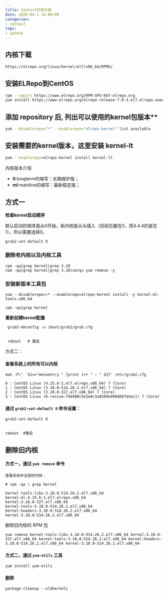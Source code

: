 ```yaml
---
title: Centos7内核升级
date: 2020-04-1 14:00:00
categories: 
- centos7
tags:
- update
---
```



## 内核下载

```txt
https://elrepo.org/linux/kernel/el7/x86_64/RPMS/
```

## 安装ELRepo到CentOS

```bash
rpm --import https://www.elrepo.org/RPM-GPG-KEY-elrepo.org
yum install https://www.elrepo.org/elrepo-release-7.0-3.el7.elrepo.noarch.rpm
```

## 添加 repository 后, 列出可以使用的kernel包版本**

```bash
yum --disablerepo="*" --enablerepo="elrepo-kernel" list available
```

## 安装需要的kernel版本，这里安装 kernel-lt

```bash
yum --enablerepo=elrepo-kernel install kernel-lt
```

内核版本介绍

- **lt**:longterm的缩写：长期维护版；
- **ml**:mainline的缩写：最新稳定版；

## 方式一

**检查kernel启动顺序**

默认启动的顺序是从0开始，新内核是从头插入（目前位置在0，而4.4.4的是在1），所以需要选择0。

```
grub2-set-default 0
```



### 删除老内核以及内核工具

```
rpm -qa|grep kernel|grep 3.10
rpm -qa|grep kernel|grep 3.10|xargs yum remove -y
```

### 安装新版本工具包

```
yum --disablerepo=\* --enablerepo=elrepo-kernel install -y kernel-ml-tools.x86_64

rpm -qa|grep kernel
```

**重新创建kernel配置**

```
 grub2-mkconfig -o /boot/grub2/grub.cfg
 
 
 reboot   # 重启
```



方式二：

####  查看系统上的所有可以内核

```
awk -F\' '$1=="menuentry " {print i++ " : " $2}' /etc/grub2.cfg

0 : CentOS Linux (4.15.6-1.el7.elrepo.x86_64) 7 (Core)
1 : CentOS Linux (3.10.0-514.26.2.el7.x86_64) 7 (Core)
2 : CentOS Linux (3.10.0-327.el7.x86_64) 7 (Core)
3 : CentOS Linux (0-rescue-f9d400c5e1e8c3a8209e990d887d4ac1) 7 (Core)
```

#### 通过 `grub2-set-default 0` 命令设置：

```
grub2-set-default 0


reboot  #重启
```





## 删除旧内核

#### 方式一，通过 `yum remove` 命令

```
查看系统中全部的内核：

# rpm -qa | grep kernel

kernel-tools-libs-3.10.0-514.26.2.el7.x86_64
kernel-ml-4.15.6-1.el7.elrepo.x86_64
kernel-3.10.0-327.el7.x86_64
kernel-tools-3.10.0-514.26.2.el7.x86_64
kernel-headers-3.10.0-514.26.2.el7.x86_64
kernel-3.10.0-514.26.2.el7.x86_64
```

删除旧内核的 RPM 包

```
yum remove kernel-tools-libs-3.10.0-514.26.2.el7.x86_64 kernel-3.10.0-327.el7.x86_64 kernel-tools-3.10.0-514.26.2.el7.x86_64 kernel-headers-3.10.0-514.26.2.el7.x86_64 kernel-3.10.0-514.26.2.el7.x86_64
```



#### 方式二，通过 `yum-utils` 工具

````
yum install yum-utils
````



#### 删除

```
package-cleanup --oldkernels
```

